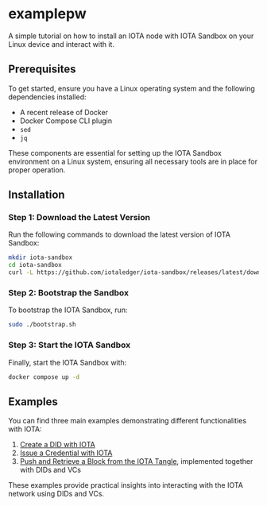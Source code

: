 
# examplepw

A simple tutorial on how to install an IOTA node with IOTA Sandbox on your Linux device and interact with it.

## Prerequisites

To get started, ensure you have a Linux operating system and the following dependencies installed:

- A recent release of Docker
- Docker Compose CLI plugin
- `sed`
- `jq`

These components are essential for setting up the IOTA Sandbox environment on a Linux system, ensuring all necessary tools are in place for proper operation.

## Installation

### Step 1: Download the Latest Version

Run the following commands to download the latest version of IOTA Sandbox:

```bash
mkdir iota-sandbox
cd iota-sandbox
curl -L https://github.com/iotaledger/iota-sandbox/releases/latest/download/iota_sandbox.tar.gz | tar -zx
```

### Step 2: Bootstrap the Sandbox

To bootstrap the IOTA Sandbox, run:

```bash
sudo ./bootstrap.sh
```

### Step 3: Start the IOTA Sandbox

Finally, start the IOTA Sandbox with:

```bash
docker compose up -d
```

## Examples

You can find three main examples demonstrating different functionalities with IOTA:

1. [Create a DID with IOTA](https://github.com/Allevs01/examplepw/blob/main/examplepw/src/createdid.rs)
2. [Issue a Credential with IOTA](https://github.com/Allevs01/examplepw/blob/main/examplepw/src/issuevc.rs)
3. [Push and Retrieve a Block from the IOTA Tangle](https://github.com/Allevs01/examplepw/blob/main/examplepw/src/pushandretrieve.rs), implemented together with DIDs and VCs

These examples provide practical insights into interacting with the IOTA network using DIDs and VCs.

